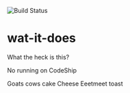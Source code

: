 ![Build Status](https://api.travis-ci.org/jaykravetz/wat-it-does.svg?branch=master)

# wat-it-does
What the heck is this?

No running on CodeShip

Goats
cows
cake
Cheese
Eeetmeet
toast